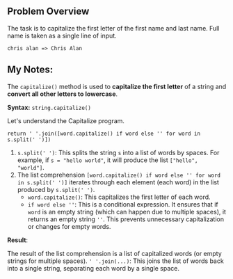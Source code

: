 ## Problem Overview
The task is to capitalize the first letter of the first name and last name. Full name is taken as a single line of input.
```
chris alan => Chris Alan
```

## My Notes:

The `capitalize()` method is used to **capitalize the first letter** of a string and **convert all other letters to lowercase**.

**Syntax:**
`string.capitalize()`

Let's understand the Capitalize program.
```
return ' '.join([word.capitalize() if word else '' for word in s.split(' ')])
```

1. `s.split(' ')`:
   This splits the string `s` into a list of words by spaces. For example, if `s = "hello world"`, it will produce the list `["hello", "world"]`.
2. The list comprehension `[word.capitalize() if word else '' for word in s.split(' ')]` iterates through each element (each word) in the list produced by `s.split(' ')`.
   * `word.capitalize()`: This capitalizes the first letter of each word.
   * `if word else ''`: This is a conditional expression. It ensures that if `word` is an empty string (which can happen due to multiple spaces), it returns an empty string `''`. This prevents unnecessary capitalization or changes for empty words.

**Result**:

The result of the list comprehension is a list of capitalized words (or empty strings for multiple spaces).
`' '.join(...)`: This joins the list of words back into a single string, separating each word by a single space.

